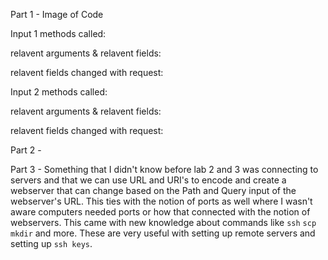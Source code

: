 Part 1 - 
Image of Code

Input 1
methods called:

relavent arguments & relavent fields:

relavent fields changed with request:

Input 2
methods called:

relavent arguments & relavent fields:

relavent fields changed with request:

Part 2 - 


Part 3 - 
Something that I didn't know before lab 2 and 3 was connecting to servers and that we can use URL and URI's to encode and create a webserver that can change based on the Path and Query input of the webserver's URL. 
This ties with the notion of ports as well where I wasn't aware computers needed ports or how that connected with the notion of webservers. This came with new knowledge about commands like ```ssh``` ```scp``` ```mkdir```
and more. These are very useful with setting up remote servers and setting up ```ssh keys```.
